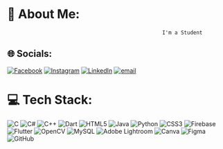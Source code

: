 # 💫 About Me:
                                                      I'm a Student

## 🌐 Socials:
[![Facebook](https://img.shields.io/badge/Facebook-%231877F2.svg?logo=Facebook&logoColor=white)](https://facebook.com/SumanthBhadravthi) 
[![Instagram](https://img.shields.io/badge/Instagram-%23E4405F.svg?logo=Instagram&logoColor=white)](https://instagram.com/sumanth_7_45) 
[![LinkedIn](https://img.shields.io/badge/LinkedIn-%230077B5.svg?logo=linkedin&logoColor=white)](https://linkedin.com/in/SumanthS) 
[![email](https://img.shields.io/badge/Email-D14836?logo=gmail&logoColor=white)](mailto:sumanth3112810@gmail.com) 

# 💻 Tech Stack:
![C](https://img.shields.io/badge/c-%2300599C.svg?style=plastic&logo=c&logoColor=white) 
![C#](https://img.shields.io/badge/c%23-%23239120.svg?style=plastic&logo=csharp&logoColor=white) 
![C++](https://img.shields.io/badge/c++-%2300599C.svg?style=plastic&logo=c%2B%2B&logoColor=white) 
![Dart](https://img.shields.io/badge/dart-%230175C2.svg?style=plastic&logo=dart&logoColor=white) 
![HTML5](https://img.shields.io/badge/html5-%23E34F26.svg?style=plastic&logo=html5&logoColor=white) 
![Java](https://img.shields.io/badge/java-%23ED8B00.svg?style=plastic&logo=openjdk&logoColor=white) 
![Python](https://img.shields.io/badge/python-3670A0?style=plastic&logo=python&logoColor=ffdd54) 
![CSS3](https://img.shields.io/badge/css3-%231572B6.svg?style=plastic&logo=css3&logoColor=white) 
![Firebase](https://img.shields.io/badge/firebase-%23039BE5.svg?style=plastic&logo=firebase) 
![Flutter](https://img.shields.io/badge/Flutter-%2302569B.svg?style=plastic&logo=Flutter&logoColor=white) 
![OpenCV](https://img.shields.io/badge/opencv-%23white.svg?style=plastic&logo=opencv&logoColor=white) 
![MySQL](https://img.shields.io/badge/mysql-4479A1.svg?style=plastic&logo=mysql&logoColor=white) 
![Adobe Lightroom](https://img.shields.io/badge/Adobe%20Lightroom-31A8FF.svg?style=plastic&logo=Adobe%20Lightroom&logoColor=white) 
![Canva](https://img.shields.io/badge/Canva-%2300C4CC.svg?style=plastic&logo=Canva&logoColor=white) 
![Figma](https://img.shields.io/badge/figma-%23F24E1E.svg?style=plastic&logo=figma&logoColor=white) 
![GitHub](https://img.shields.io/badge/github-%23121011.svg?style=plastic&logo=github&logoColor=white)

<!-- Proudly created with GPRM ( https://gprm.itsvg.in ) -->

